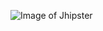 ![Image of Jhipster](https://www.jhipster.tech/jhipster-artwork/logos/JHipster%20bowtie%20-%20square.png)
